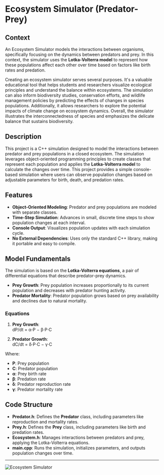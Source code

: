 # Ecosystem Simulator (Predator-Prey)

## Context
An Ecosystem Simulator models the interactions between organisms, specifically focusing on the dynamics between predators and prey. In this context, the simulator uses the **Lotka-Volterra model** to represent how these populations affect each other over time based on factors like birth rates and predation.

Creating an ecosystem simulator serves several purposes. It's a valuable educational tool that helps students and researchers visualize ecological principles and understand the balance within ecosystems. The simulation can also inform biodiversity studies, conservation efforts, and wildlife management policies by predicting the effects of changes in species populations. Additionally, it allows researchers to explore the potential impacts of climate change on ecosystem dynamics. Overall, the simulator illustrates the interconnectedness of species and emphasizes the delicate balance that sustains biodiversity.

## Description
This project is a C++ simulation designed to model the interactions between predator and prey populations in a closed ecosystem. The simulation leverages object-oriented programming principles to create classes that represent each population and applies the **Lotka-Volterra model** to calculate the changes over time. This project provides a simple console-based simulation where users can observe population changes based on adjustable parameters for birth, death, and predation rates.

## Features
- **Object-Oriented Modeling**: Predator and prey populations are modeled with separate classes.
- **Time-Step Simulation**: Advances in small, discrete time steps to show population changes at each interval.
- **Console Output**: Visualizes population updates with each simulation cycle.
- **No External Dependencies**: Uses only the standard C++ library, making it portable and easy to compile.

## Model Fundamentals
The simulation is based on the **Lotka-Volterra equations**, a pair of differential equations that describe predator-prey dynamics.
- **Prey Growth**: Prey population increases proportionally to its current population and decreases with predator hunting activity.
- **Predator Mortality**: Predator population grows based on prey availability and declines due to natural mortality.

### Equations
1. **Prey Growth**:  
   dP/dt = α⋅P − β⋅P⋅C
   
2. **Predator Growth**:  
   dC/dt = δ⋅P⋅C − γ⋅C

Where:
- **P**: Prey population
- **C**: Predator population
- **α**: Prey birth rate
- **β**: Predation rate
- **δ**: Predator reproduction rate
- **γ**: Predator mortality rate

## Code Structure
- **Predator.h**: Defines the **Predator** class, including parameters like reproduction and mortality rates.
- **Prey.h**: Defines the **Prey** class, including parameters like birth and predation rates.
- **Ecosystem.h**: Manages interactions between predators and prey, applying the Lotka-Volterra equations.
- **main.cpp**: Runs the simulation, initializes parameters, and outputs population changes over time.

---
![Ecosystem Simulator](https://github.com/user-attachments/assets/bb98f503-6a77-4f49-8847-ed6eccd9975c)
